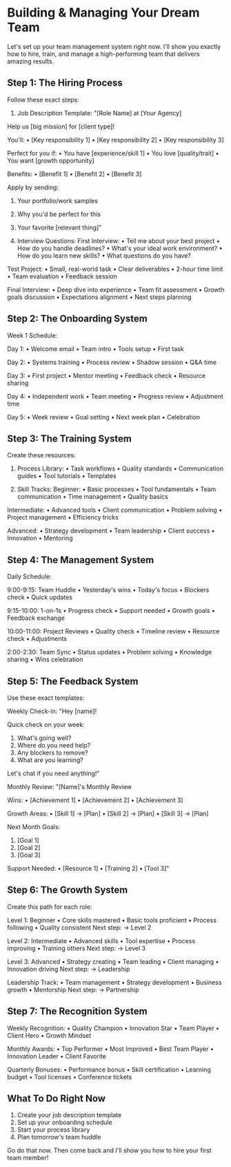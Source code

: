 # Building & Managing Your Dream Team

Let's set up your team management system right now. I'll show you exactly how to hire, train, and manage a high-performing team that delivers amazing results.

## Step 1: The Hiring Process
Follow these exact steps:

1. Job Description Template:
"[Role Name] at [Your Agency]

Help us [big mission] for [client type]!

You'll:
• [Key responsibility 1]
• [Key responsibility 2]
• [Key responsibility 3]

Perfect for you if:
• You have [experience/skill 1]
• You love [quality/trait]
• You want [growth opportunity]

Benefits:
• [Benefit 1]
• [Benefit 2]
• [Benefit 3]

Apply by sending:
1. Your portfolio/work samples
2. Why you'd be perfect for this
3. Your favorite [relevant thing]"

2. Interview Questions:
First Interview:
• Tell me about your best project
• How do you handle deadlines?
• What's your ideal work environment?
• How do you learn new skills?
• What questions do you have?

Test Project:
• Small, real-world task
• Clear deliverables
• 2-hour time limit
• Team evaluation
• Feedback session

Final Interview:
• Deep dive into experience
• Team fit assessment
• Growth goals discussion
• Expectations alignment
• Next steps planning

## Step 2: The Onboarding System
Week 1 Schedule:

Day 1:
• Welcome email
• Team intro
• Tools setup
• First task

Day 2:
• Systems training
• Process review
• Shadow session
• Q&A time

Day 3:
• First project
• Mentor meeting
• Feedback check
• Resource sharing

Day 4:
• Independent work
• Team meeting
• Progress review
• Adjustment time

Day 5:
• Week review
• Goal setting
• Next week plan
• Celebration

## Step 3: The Training System
Create these resources:

1. Process Library:
• Task workflows
• Quality standards
• Communication guides
• Tool tutorials
• Templates

2. Skill Tracks:
Beginner:
• Basic processes
• Tool fundamentals
• Team communication
• Time management
• Quality basics

Intermediate:
• Advanced tools
• Client communication
• Problem solving
• Project management
• Efficiency tricks

Advanced:
• Strategy development
• Team leadership
• Client success
• Innovation
• Mentoring

## Step 4: The Management System
Daily Schedule:

9:00-9:15: Team Huddle
• Yesterday's wins
• Today's focus
• Blockers check
• Quick updates

9:15-10:00: 1-on-1s
• Progress check
• Support needed
• Growth goals
• Feedback exchange

10:00-11:00: Project Reviews
• Quality check
• Timeline review
• Resource check
• Adjustments

2:00-2:30: Team Sync
• Status updates
• Problem solving
• Knowledge sharing
• Wins celebration

## Step 5: The Feedback System
Use these exact templates:

Weekly Check-in:
"Hey [name]!

Quick check on your week:
1. What's going well?
2. Where do you need help?
3. Any blockers to remove?
4. What are you learning?

Let's chat if you need anything!"

Monthly Review:
"[Name]'s Monthly Review

Wins:
• [Achievement 1]
• [Achievement 2]
• [Achievement 3]

Growth Areas:
• [Skill 1] → [Plan]
• [Skill 2] → [Plan]
• [Skill 3] → [Plan]

Next Month Goals:
1. [Goal 1]
2. [Goal 2]
3. [Goal 3]

Support Needed:
• [Resource 1]
• [Training 2]
• [Tool 3]"

## Step 6: The Growth System
Create this path for each role:

Level 1: Beginner
• Core skills mastered
• Basic tools proficient
• Process following
• Quality consistent
Next step: → Level 2

Level 2: Intermediate
• Advanced skills
• Tool expertise
• Process improving
• Training others
Next step: → Level 3

Level 3: Advanced
• Strategy creating
• Team leading
• Client managing
• Innovation driving
Next step: → Leadership

Leadership Track:
• Team management
• Strategy development
• Business growth
• Mentorship
Next step: → Partnership

## Step 7: The Recognition System
Weekly Recognition:
• Quality Champion
• Innovation Star
• Team Player
• Client Hero
• Growth Mindset

Monthly Awards:
• Top Performer
• Most Improved
• Best Team Player
• Innovation Leader
• Client Favorite

Quarterly Bonuses:
• Performance bonus
• Skill certification
• Learning budget
• Tool licenses
• Conference tickets

## What To Do Right Now
1. Create your job description template
2. Set up your onboarding schedule
3. Start your process library
4. Plan tomorrow's team huddle

Go do that now. Then come back and I'll show you how to hire your first team member!
